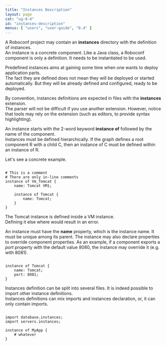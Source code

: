 ```yaml
---
title: "Instances Description"
layout: page
cat: "ug-0-4"
id: "instances-description"
menus: [ "users", "user-guide", "0.4" ]
---
```


A Roboconf project may contain an **instances** directory with the definition of instances.  
An instance is a concrete component. Like a Java class, a Roboconf component is only a definition.
It needs to be instantiated to be used.

Predefined instances aims at gaining some time when one wants to deploy application parts.  
The fact they are defined does not mean they will be deployed or started automatically. But they
will be already defined and configured, ready to be deployed.

By convention, instances definitions are expected in files with the **instances** extension.  
The parser will not be difficult if you use another extension. However, notice that tools
may rely on the extension (such as editors, to provide syntax highlighting).

An instance starts with the 2-word keyword **instance of** followed by the name of the component.  
Instances must be defined hierarchically. If the graph defines a root component R with a 
child C, then an instance of C must be defined within an instance of R.

Let's see a concrete example.

<pre><code class="language-roboconf">
# This is a comment
# There are only in-line comments
instance of Vm_Tomcat {
	name: Tomcat VM1;

	instance of Tomcat {
		name: Tomcat;
	}
}
</code></pre>

The Tomcat instance is defined inside a VM instance.  
Defining it else where would result in an error.

An instance must have the **name** property, which is the instance name. It must be unique among its parent.
The instance may also declare properties to override component properties. As an example, if a component exports
a *port* property with the default value 8080, the instance may override it (e.g. with 8081).

<pre><code class="language-roboconf">
instance of Tomcat {
	name: Tomcat;
	port: 8081;
}
</code></pre>

Instances definition can be split into several files. It is indeed possible to import other instance definitions.  
Instances definitions can mix imports and instances declaration, or, it can only contain imports.

<pre><code class="language-roboconf">
import database.instances;
import servers.instances;

instance of MyApp {
	# whatever
}
</code></pre>

